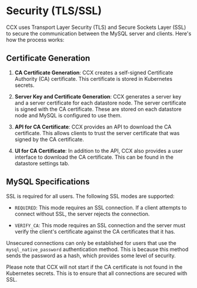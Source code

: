 # Security (TLS/SSL) 

CCX uses Transport Layer Security (TLS) and Secure Sockets Layer (SSL) to secure the communication between the MySQL server and clients. Here's how the process works:

## Certificate Generation

1. **CA Certificate Generation**: CCX creates a self-signed Certificate Authority (CA) certificate. This certificate is stored in Kubernetes secrets.

2. **Server Key and Certificate Generation**: CCX generates a server key and a server certificate for each datastore node. The server certificate is signed with the CA certificate. These are stored on each datastore node and MySQL is configured to use them.

3. **API for CA Certificate**: CCX provides an API to download the CA certificate. This allows clients to trust the server certificate that was signed by the CA certificate.

4. **UI for CA Certificate**: In addition to the API, CCX also provides a user interface to download the CA certificate. This can be found in the datastore settings tab.

## MySQL Specifications

SSL is required for all users. The following SSL modes are supported:

- `REQUIRED`: This mode requires an SSL connection. If a client attempts to connect without SSL, the server rejects the connection.

- `VERIFY_CA`: This mode requires an SSL connection and the server must verify the client's certificate against the CA certificates that it has.

Unsecured connections can only be established for users that use the `mysql_native_password` authentication method. This is because this method sends the password as a hash, which provides some level of security.

Please note that CCX will not start if the CA certificate is not found in the Kubernetes secrets. This is to ensure that all connections are secured with SSL.

